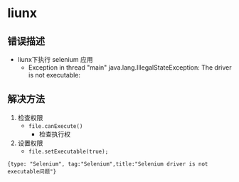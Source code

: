 # liunx

## 错误描述
- liunx下执行 selenium 应用
    - Exception in thread "main" java.lang.IllegalStateException: The driver is not executable:
## 解决方法
1. 检查权限
    - `file.canExecute()`
        - 检查执行权
2. 设置权限
    - `file.setExecutable(true);`

```blog
{type: "Selenium", tag:"Selenium",title:"Selenium driver is not executable问题"}
```
